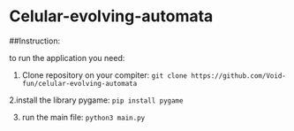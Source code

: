 # Celular-evolving-automata

##Instruction: 

to run the application you need:
1. Clone repository on your compiter:
`git clone https://github.com/Void-fun/celular-evolving-automata`
   
2.install the library pygame:
`pip install pygame`
   
3. run the main file:
`python3 main.py`
